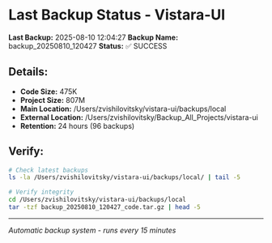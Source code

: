 # Last Backup Status - Vistara-UI

**Last Backup:** 2025-08-10 12:04:27
**Backup Name:** backup_20250810_120427
**Status:** ✅ SUCCESS

## Details:
- **Code Size:** 475K
- **Project Size:** 807M
- **Main Location:** /Users/zvishilovitsky/vistara-ui/backups/local
- **External Location:** /Users/zvishilovitsky/Backup_All_Projects/vistara-ui
- **Retention:** 24 hours (96 backups)

## Verify:
```bash
# Check latest backups
ls -la /Users/zvishilovitsky/vistara-ui/backups/local/ | tail -5

# Verify integrity
cd /Users/zvishilovitsky/vistara-ui/backups/local
tar -tzf backup_20250810_120427_code.tar.gz | head -5
```

---
*Automatic backup system - runs every 15 minutes*
